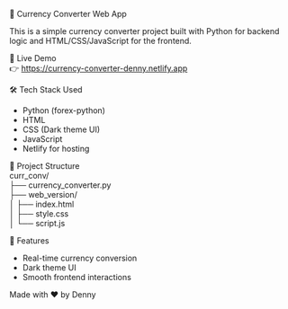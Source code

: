 💱 Currency Converter Web App

This is a simple currency converter project built with Python for backend logic and HTML/CSS/JavaScript for the frontend.

🔗 Live Demo  
👉 https://currency-converter-denny.netlify.app

🛠️ Tech Stack Used  
- Python (forex-python)  
- HTML  
- CSS (Dark theme UI)  
- JavaScript  
- Netlify for hosting

📁 Project Structure  
curr_conv/  
├── currency_converter.py  
├── web_version/  
│   ├── index.html  
│   ├── style.css  
│   └── script.js

🧠 Features  
- Real-time currency conversion  
- Dark theme UI  
- Smooth frontend interactions

Made with ❤️ by Denny
    

